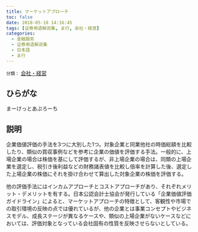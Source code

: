 ```yaml
---
title: マーケットアプローチ
toc: false
date: 2018-05-18 14:16:45
tags: [证券用语解说集, ま行, 会社・経営]
categories:
  - 金融服务
  - 证券用语解说集
  - 日本語
  - ま行
---
```


`分類：` [会社・経営](/tags/会社・経営/)

## ひらがな

まーけっとあぷろーち

## 説明

企業価値評価の手法を3つに大別した1つ。対象企業と同業他社の時価総額を比較したり、類似の買収事例などを参考に企業の価値を評価する手法。一般的に、上場企業の場合は株価を基にして評価するが、非上場企業の場合は、同類の上場企業を選定し、税引き後利益などの財務諸表値を比較し倍率を計算した後、選定した上場企業の株価にそれを掛け合わせて算出した対象企業の株価を評価する。

他の評価手法にはインカムアプローチとコストアプローチがあり、それぞれメリット・デメリットを有する。日本公認会計士協会が発行している「企業価値評価ガイドライン」によると、マーケットアプローチの特徴として、客観性や市場での取引環境の反映の点では優れているが、他の企業とは事業コンセプトやビジネスモデル、成長ステージが異なるケースや、類似の上場企業がないケースなどにおいては、評価対象となっている会社固有の性質を反映させらないとしている。
